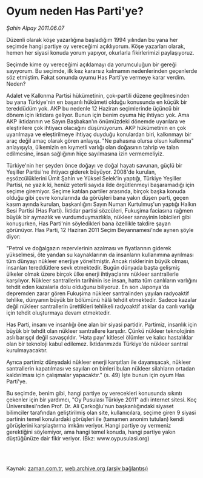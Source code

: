 # Oyum neden Has Parti'ye?

*Şahin Alpay 2011.06.07*

<td class="columnist-detail">
<p>Düzenli olarak köşe yazarlığına başladığım 1994 yılından bu yana her seçimde hangi partiye oy vereceğimi açıklıyorum. Köşe yazarları olarak, hemen her siyasi konuda yorum yapıyor, okurlarla fikirlerimizi paylaşıyoruz.</p>
<p>
<div id="haberMetinDiv">
<p>Seçimde kime oy vereceğimi açıklamayı da yorumculuğun bir gereği sayıyorum. Bu seçimde, ilk kez kararsız kalmamın nedenlerinden geçenlerde söz etmiştim. Fakat sonunda oyumu Has Parti'ye vermeye karar verdim. Neden?
<p>Adalet ve Kalkınma Partisi hükümetinin, çok-partili düzene geçilmesinden bu yana Türkiye'nin en başarılı hükümeti olduğu konusunda en küçük bir tereddüdüm yok. AKP bu nedenle 12 Haziran seçimlerinde üçüncü bir dönem için iktidara geliyor. Bunun için benim oyuma hiç ihtiyacı yok. Ama AKP iktidarının ve Sayın Başbakan'ın önümüzdeki dönemde uyarılara ve eleştirilere çok ihtiyacı olacağını düşünüyorum. AKP hükümetinin en çok uyarılmaya ve eleştirilmeye ihtiyaç duyduğu konulardan biri, kalkınmayı bir araç değil amaç olarak gören anlayışı. "Ne pahasına olursa olsun kalkınma" anlayışıyla, ülkemizin en kıymetli varlığı olan doğasının tahrip ve talan edilmesine, insan sağlığının hiçe sayılmasına izin vermemeliyiz.
<p>Türkiye'nin her şeyden önce doğayı ve doğal hayatı savunan, güçlü bir Yeşiller Partisi'ne ihtiyacı giderek büyüyor. 2008'de kurulan, eşsözcülüklerini Ümit Şahin ve Yüksel Selek'in yaptığı, Türkiye Yeşiller Partisi, ne yazık ki, henüz yeterli sayıda ilde örgütlenmeyi başaramadığı için seçime giremiyor. Seçime katılan partiler arasında, birçok başka konuda olduğu gibi çevre konularında da görüşleri bana yakın düşen parti, geçen kasım ayında kurulan, başkanlığını Sayın Numan Kurtulmuş'un yaptığı Halkın Sesi Partisi (Has Parti). İktidar partisi sözcüleri, Fukuşima faciasına rağmen büyük bir aymazlık ve vurdumduymazlıkla, nükleer sanayinin lobicileri gibi konuşurken, Has Parti'nin söyledikleri bana özellikle takdire şayan görünüyor. Has Parti, 12 Haziran 2011 Seçim Beyannamesi'nde aynen şöyle diyor:
<p>"Petrol ve doğalgazın rezervlerinin azalması ve fiyatlarının giderek yükselmesi, öte yandan su kaynaklarının da insanların kullanımına ayrılması tüm dünyayı nükleer enerjiye yöneltmiştir. Ancak risklerinin büyük olması, insanları tereddütlere sevk etmektedir. Bugün dünyada başta gelişmiş ülkeler olmak üzere birçok ülke enerji ihtiyaçlarını nükleer santrallerle karşılıyor. Nükleer santrallerin tarihinin ise insan, hatta tüm canlıların varlığını tehdit eden kazalarla dolu olduğunu biliyoruz. En son Japonya'da depremden zarar gören Fukuşima nükleer santralinden yayılan radyoaktif tehlike, dünyanın büyük bir bölümünü hâlâ tehdit etmektedir. Sadece kazalar değil nükleer santrallerin ürettikleri tehlikeli radyoaktif atıklar da canlı varlığı için tehdit oluşturmaya devam etmektedir.
<p>Has Parti, insanı ve insanlığı öne alan bir siyasi partidir. Partimiz, insanlık için büyük bir tehdit olan nükleer santrallere karşıdır. Çünkü nükleer teknolojinin aslı barışçıl değil savaşçıldır. 'Hata payı' kitlesel ölümler ve kalıcı hastalıklar olan bir teknoloji kabul edilemez. İktidarımızda Türkiye'de nükleer santral kurulmayacaktır.
<p>Ayrıca partimiz dünyadaki nükleer enerji karşıtları ile dayanışacak, nükleer santrallerin kapatılması ve sayıları on binleri bulan nükleer silahların ortadan kaldırılması için çalışmalar yapacaktır." (s. 49) İşte bunun için oyum Has Parti'ye.
<p>Bu seçimde, benim gibi, hangi partiye oy verecekleri konusunda sıkıntı çekenler için bir yardımcı, "Oy Pusulası Türkiye 2011" adlı internet sitesi. Koç Üniversitesi'nden Prof. Dr. Ali Çarkoğlu'nun başkanlığındaki siyaset bilimciler tarafından geliştirilmiş olan site, kullanıcılara, seçime giren 9 siyasi partinin temel konulardaki görüşleri ile (tamamen anonim tutulan) kendi görüşlerini karşılaştırma imkânı veriyor. Hangi partiye oy vermeniz gerektiğini söylemiyor, ama hangi temel konuda, hangi partiye yakın düştüğünüze dair fikir veriyor. (Bkz: www.oypusulasi.org)</p></p></p></p></p></p></p></div>
</p>


<p><br>
		 </br></p></td>

Kaynak: [zaman.com.tr](http://zaman.com.tr/yazar.do?yazino=1143673), [web.archive.org (arşiv bağlantısı)](http://web.archive.org/web/20110904012334/http://www.zaman.com.tr:80/yazar.do?yazino=1143673)
